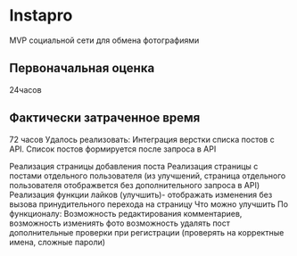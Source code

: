 # Instapro

MVP социальной сети для обмена фотографиями

## Первоначальная оценка

24часов

## Фактически затраченное время

72 часов
Удалось реализовать: Интеграция верстки списка постов с API. Список постов формируется после запроса в API

Реализация страницы добавления поста Реализация страницы с постами отдельного пользователя (из улучшений, страница отдельного пользователя отображвется без дополнительного запроса в API) Реализация функции лайков (улучшить)- отображать изменения без вызова принудительного перехода на страницу
Что можно улучшить По функционалу: Возможность редактирования комментариев, возможность измениять фото возможность удалять пост дополнительные проверки при регистрации (проверять на корректные имена, сложные пароли)